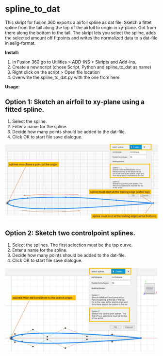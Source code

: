 # spline_to_dat

This skript for fusion 360 exports a airfoil spline as dat file.
Sketch a fittet spline from the tail along the top of the airfoil to origin in xy-plane. Got from there along the bottom to the tail.
The skript lets you select the spline, adds the selected amount off fitpoints and writes the normalized data to a dat-file in selig-format.


**Install:**
1. In Fusion 360 go to Utilities > ADD-INS > Skripts and Add-Ins.
2. Create a new script (chose Script, Python and spline_to_dat as name)
3. Right click on the script > Open file location
4. Overwrite the spline_to_dat.py with the one from here.


**Usage:**

## Option 1: Sketch an airfoil to xy-plane using a fitted spline.

1. Select the spline.
2. Enter a name for the spline.
3. Decide how many points should be added to the dat-file.
4. Click OK to start file save dialogue.

<picture>

  <img alt="Illustrates usage of script" src="https://github.com/bluenote79/spline_to_dat/blob/main/option1.jpg">
  
</picture>

## Option 2: Sketch two controlpoint splines.

1. Select the splines. The first selection must be the top curve.
2. Enter a name for the spline.
3. Decide how many points should be added to the dat-file.
4. Click OK to start file save dialogue.

<picture>

  <img alt="Illustrates usage of script" src="https://github.com/bluenote79/spline_to_dat/blob/main/option2.jpg">
  
</picture>
